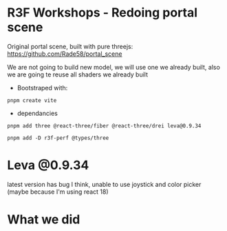 # R3F Workshops - Redoing portal scene

Original portal scene, built with pure threejs: <https://github.com/Rade58/portal_scene>

We are not going to build new model, we will use one we already built, also we are going te reuse all shaders we already built

- Bootstraped with:

```
pnpm create vite
```

- dependancies

```
pnpm add three @react-three/fiber @react-three/drei leva@0.9.34
```

```
pnpm add -D r3f-perf @types/three
```

# Leva @0.9.34

latest version has bug I think, unable to use joystick and color picker (maybe because I'm using react 18)

# What we did
